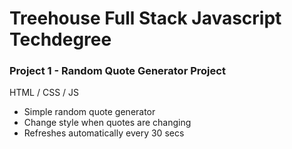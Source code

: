 # Treehouse Full Stack Javascript Techdegree
### Project 1 - Random Quote Generator Project

HTML / CSS / JS

* Simple random quote generator
* Change style when quotes are changing
* Refreshes automatically every 30 secs
